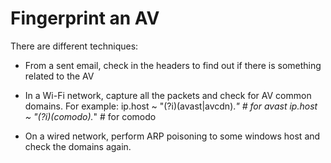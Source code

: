 # Fingerprint an AV


There are different techniques:
- From a sent email, check in the headers to find out
  if there is something related to the AV
- In a Wi-Fi network, capture all the packets
  and check for AV common domains.
  For example:
  ip.host ~ "(?i)(avast|avcdn)\.*"    # for avast
  ip.host ~ "(?i)(comodo)\.*"         # for comodo

- On a wired network, perform ARP poisoning to
  some windows host and check the domains again.
